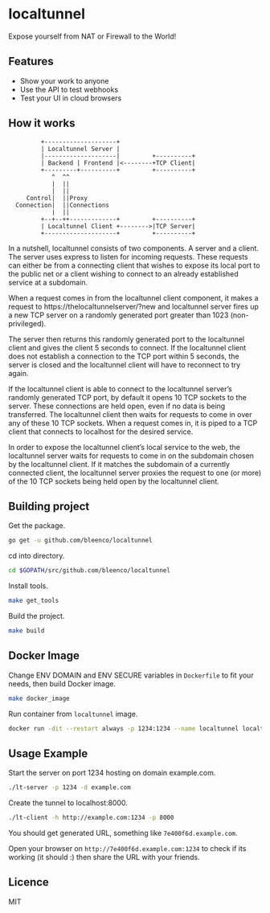 # localtunnel

Expose yourself from NAT or Firewall to the World!

## Features

* Show your work to anyone
* Use the API to test webhooks
* Test your UI in cloud browsers

## How it works

             +--------------------+
             | Localtunnel Server |
             |--------------------|         +----------+
             | Backend | Frontend |<--------+TCP Client|
             +---------+----------+         +----------+
                ^  ^^
                |  ||
                |  ||
         Control|  ||Proxy
      Connection|  ||Connections
                |  ||
             +--+--++-------------+         +----------+
             | Localtunnel Client +-------->|TCP Server|
             +--------------------+         +----------+

In a nutshell, localtunnel consists of two components. A server and a client. The server uses express to listen for incoming requests. These requests can either be from a connecting client that wishes to expose its local port to the public net or a client wishing to connect to an already established service at a subdomain.

When a request comes in from the localtunnel client component, it makes a request to https://thelocaltunnelserver/?new and localtunnel server fires up a new TCP server on a randomly generated port greater than 1023 (non-privileged).

The server then returns this randomly generated port to the localtunnel client and gives the client 5 seconds to connect. If the localtunnel client does not establish a connection to the TCP port within 5 seconds, the server is closed and the localtunnel client will have to reconnect to try again.

If the localtunnel client is able to connect to the localtunnel server’s randomly generated TCP port, by default it opens 10 TCP sockets to the server. These connections are held open, even if no data is being transferred. The localtunnel client then waits for requests to come in over any of these 10 TCP sockets. When a request comes in, it is piped to a TCP client that connects to localhost for the desired service.

In order to expose the localtunnel client’s local service to the web, the localtunnel server waits for requests to come in on the subdomain chosen by the localtunnel client. If it matches the subdomain of a currently connected client, the localtunnel server proxies the request to one (or more) of the 10 TCP sockets being held open by the localtunnel client.

## Building project

Get the package.

```sh
go get -u github.com/bleenco/localtunnel
```

cd into directory.

```sh
cd $GOPATH/src/github.com/bleenco/localtunnel
```

Install tools.

```sh
make get_tools
```

Build the project.

```sh
make build
```

## Docker Image

Change ENV DOMAIN and ENV SECURE variables in `Dockerfile` to fit your needs, then build Docker image.

```sh
make docker_image
```

Run container from `localtunnel` image.

```sh
docker run -dit --restart always -p 1234:1234 --name localtunnel localtunnel
```

## Usage Example

Start the server on port 1234 hosting on domain example.com.

```sh
./lt-server -p 1234 -d example.com
```

Create the tunnel to localhost:8000.

```sh
./lt-client -h http://example.com:1234 -p 8000
```

You should get generated URL, something like `7e400f6d.example.com`.

Open your browser on `http://7e400f6d.example.com:1234` to check if its working (it should :) then share the URL with your friends.

## Licence

MIT
